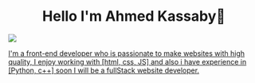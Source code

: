 <h1 align="center">Hello I'm Ahmed Kassaby👋</h1>
<p>
  <a href="https://replit.com/@kassaby"</a>
  <a href="https://www.facebook.com/el.kassaby.7/"</a>
  <a href="https://discord.com/channels/@me/"</a>
</p>

<img src="url(https://pin.it/2OQoGCK)"/>

I'm a front-end developer who is passionate to make websites with high quality, I enjoy working with [html, css, JS] and also i have experience in [Python, c++]
soon I will be a fullStack website developer.
